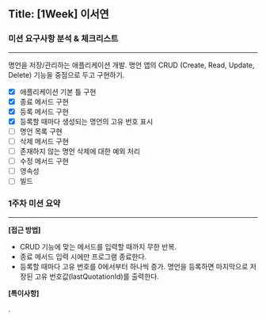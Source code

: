 ## Title: [1Week] 이서연

### 미션 요구사항 분석 & 체크리스트

---

명언을 저장/관리하는 애플리케이션 개발. 명언 앱의 CRUD (Create, Read, Update, Delete) 기능을 중점으로 두고 구현하기.

- [x] 애플리케이션 기본 틀 구현
- [x] 종료 메서드 구현
- [x] 등록 메서드 구현
- [x] 등록할 때마다 생성되는 명언의 고유 번호 표시
- [ ] 명언 목록 구현
- [ ] 삭제 메서드 구현
- [ ] 존재하지 않는 명언 삭제에 대한 예외 처리
- [ ] 수정 메서드 구현
- [ ] 영속성
- [ ] 빌드

### 1주차 미션 요약

---

**[접근 방법]**

- CRUD 기능에 맞는 메서드를 입력할 때까지 무한 반복.
- 종료 메서드 입력 시에만 프로그램 종료한다.
- 등록할 때마다 고유 번호를 0에서부터 하나씩 증가. 명언을 등록하면 마지막으로 저장된 고유 번호값(lastQuotationId)를 출력한다.

**[특이사항]**

.